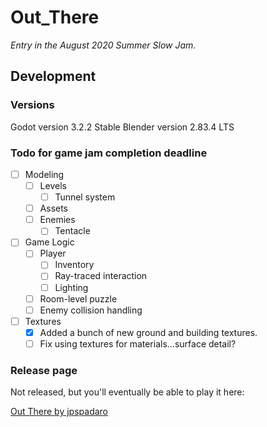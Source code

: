 # Out_There
*Entry in the August 2020 Summer Slow Jam.*

## Development

### Versions
Godot version 3.2.2 Stable
Blender version 2.83.4 LTS

### Todo for game jam completion deadline
- [ ] Modeling
	- [ ] Levels
		- [ ] Tunnel system
	- [ ] Assets
	- [ ] Enemies
		- [ ] Tentacle
- [ ] Game Logic
	- [ ] Player
		- [ ] Inventory
		- [ ] Ray-traced interaction
		- [ ] Lighting
	- [ ] Room-level puzzle
	- [ ] Enemy collision handling
- [ ] Textures
	- [X] Added a bunch of new ground and building textures.
	- [ ] Fix using textures for materials...surface detail?

### Release page
Not released, but you'll eventually be able to play it here:

[Out There by jpspadaro](https://jpspadaro.itch.io/out-there)
